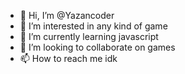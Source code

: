 - 👋 Hi, I’m @Yazancoder
- 👀 I’m interested in any kind of game
- 🌱 I’m currently learning javascript
- 💞️ I’m looking to collaborate on games
- 📫 How to reach me idk
